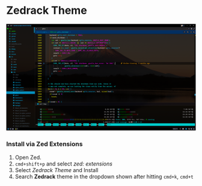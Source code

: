 # Zedrack Theme

![preview](/assets/preview.png)

### Install via Zed Extensions

1. Open Zed.
2. `cmd+shift+p` and select _zed: extensions_
3. Select _Zedrack Theme_ and Install
4. Search **Zedrack** theme in the dropdown shown after hitting `cmd+k`, `cmd+t`

